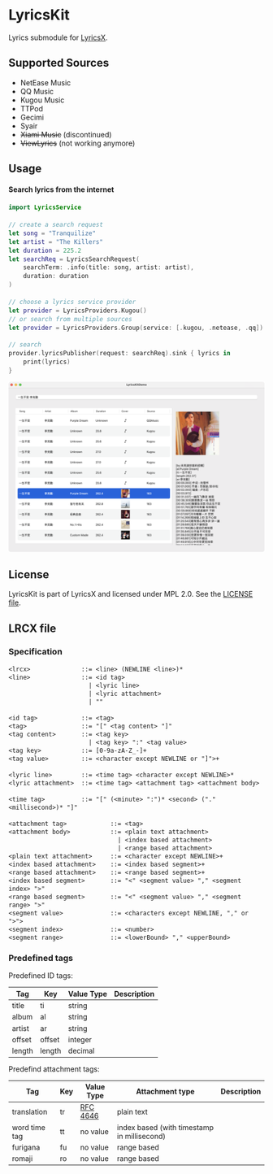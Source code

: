 # LyricsKit

Lyrics submodule for [LyricsX](https://github.com/ddddxxx/LyricsX).

## Supported Sources

- NetEase Music
- QQ Music
- Kugou Music
- TTPod
- Gecimi
- Syair
- <del>Xiami Music</del> (discontinued)
- <del>ViewLyrics</del> (not working anymore)

## Usage

#### Search lyrics from the internet

```swift
import LyricsService

// create a search request
let song = "Tranquilize"
let artist = "The Killers"
let duration = 225.2
let searchReq = LyricsSearchRequest(
    searchTerm: .info(title: song, artist: artist),
    duration: duration
)

// choose a lyrics service provider
let provider = LyricsProviders.Kugou()
// or search from multiple sources
let provider = LyricsProviders.Group(service: [.kugou, .netease, .qq])

// search
provider.lyricsPublisher(request: searchReq).sink { lyrics in
    print(lyrics)
}
```

![](https://raw.githubusercontent.com/tisfeng/ImageBed/main/uPic/oaUJeB.png)

## License

LyricsKit is part of LyricsX and licensed under MPL 2.0. See the [LICENSE file](LICENSE).

## LRCX file

### Specification

```
<lrcx>              ::= <line> (NEWLINE <line>)*
<line>              ::= <id tag>
                      | <lyric line>
                      | <lyric attachment>
                      | ""

<id tag>            ::= <tag>
<tag>               ::= "[" <tag content> "]"
<tag content>       ::= <tag key>
                      | <tag key> ":" <tag value>
<tag key>           ::= [0-9a-zA-Z_-]+
<tag value>         ::= <character except NEWLINE or "]">+

<lyric line>        ::= <time tag> <character except NEWLINE>*
<lyric attachment>  ::= <time tag> <attachment tag> <attachment body>

<time tag>          ::= "[" (<minute> ":")* <second> ("." <millisecond>)* "]"

<attachment tag>            ::= <tag>
<attachment body>           ::= <plain text attachment>
                              | <index based attachment>
                              | <range based attachment>
<plain text attachment>     ::= <character except NEWLINE>+
<index based attachment>    ::= <index based segment>+
<range based attachment>    ::= <range based segment>+
<index based segment>       ::= "<" <segment value> "," <segment index> ">"
<range based segment>       ::= "<" <segment value> "," <segment range> ">"
<segment value>             ::= <characters except NEWLINE, "," or ">">
<segment index>             ::= <number>
<segment range>             ::= <lowerBound> "," <upperBound>
```

### Predefined tags

Predefined ID tags:

| Tag | Key | Value Type | Description |
| --- | --- | --- | --- |
| title | ti | string | |
| album | al | string | |
| artist | ar | string | |
| offset | offset | integer | |
| length | length | decimal | |

Predefind attachment tags:

| Tag | Key | Value Type | Attachment type | Description |
| --- | --- | --- | --- | --- |
| translation | tr | [RFC 4646](https://www.ietf.org/rfc/rfc4646.txt) | plain text | |
| word time tag | tt | no value | index based (with timestamp in millisecond) | |
| furigana | fu | no value | range based | |
| romaji | ro | no value | range based | |
